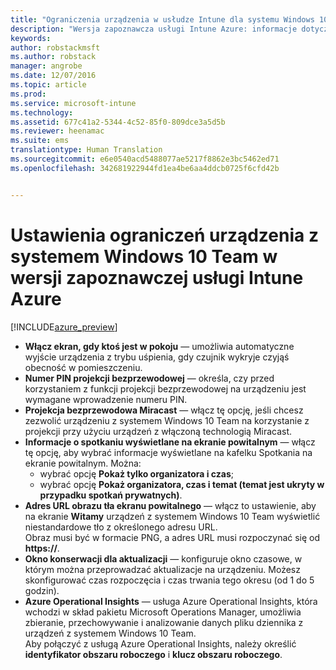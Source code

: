 ```yaml
---
title: "Ograniczenia urządzenia w usłudze Intune dla systemu Windows 10 Team | Wersja zapoznawcza usługi Intune Azure | Dokumentacja firmy Microsoft"
description: "Wersja zapoznawcza usługi Intune Azure: informacje dotyczące ograniczeń urządzenia dostępnych dla urządzeń z systemem Windows 10 Team."
keywords: 
author: robstackmsft
ms.author: robstack
manager: angrobe
ms.date: 12/07/2016
ms.topic: article
ms.prod: 
ms.service: microsoft-intune
ms.technology: 
ms.assetid: 677c41a2-5344-4c52-85f0-809dce3a5d5b
ms.reviewer: heenamac
ms.suite: ems
translationtype: Human Translation
ms.sourcegitcommit: e6e0540acd5488077ae5217f8862e3bc5462ed71
ms.openlocfilehash: 342681922944fd1ea4be6aa4ddcb0725f6cfd42b


---
```


# <a name="windows-10-team-device-restriction-settings-in-intune-azure-preview"></a>Ustawienia ograniczeń urządzenia z systemem Windows 10 Team w wersji zapoznawczej usługi Intune Azure

[!INCLUDE[azure_preview](../includes/azure_preview.md)]

- **Włącz ekran, gdy ktoś jest w pokoju** — umożliwia automatyczne wyjście urządzenia z trybu uśpienia, gdy czujnik wykryje czyjąś obecność w pomieszczeniu.
- **Numer PIN projekcji bezprzewodowej** — określa, czy przed korzystaniem z funkcji projekcji bezprzewodowej na urządzeniu jest wymagane wprowadzenie numeru PIN.
- **Projekcja bezprzewodowa Miracast** — włącz tę opcję, jeśli chcesz zezwolić urządzeniu z systemem Windows 10 Team na korzystanie z projekcji przy użyciu urządzeń z włączoną technologią Miracast.
- **Informacje o spotkaniu wyświetlane na ekranie powitalnym** — włącz tę opcję, aby wybrać informacje wyświetlane na kafelku Spotkania na ekranie powitalnym. Można:
    - wybrać opcję **Pokaż tylko organizatora i czas**;
    - wybrać opcję **Pokaż organizatora, czas i temat (temat jest ukryty w przypadku spotkań prywatnych)**.
- **Adres URL obrazu tła ekranu powitalnego** — włącz to ustawienie, aby na ekranie **Witamy** urządzeń z systemem Windows 10 Team wyświetlić niestandardowe tło z określonego adresu URL.<br>Obraz musi być w formacie PNG, a adres URL musi rozpoczynać się od **https://**.
- **Okno konserwacji dla aktualizacji** — konfiguruje okno czasowe, w którym można przeprowadzać aktualizacje na urządzeniu. Możesz skonfigurować czas rozpoczęcia i czas trwania tego okresu (od 1 do 5 godzin).
- **Azure Operational Insights** — usługa Azure Operational Insights, która wchodzi w skład pakietu Microsoft Operations Manager, umożliwia zbieranie, przechowywanie i analizowanie danych pliku dziennika z urządzeń z systemem Windows 10 Team.<br>Aby połączyć z usługą Azure Operational Insights, należy określić **identyfikator obszaru roboczego** i **klucz obszaru roboczego**.



<!--HONumber=Feb17_HO1-->


